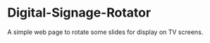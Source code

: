 Digital-Signage-Rotator
=======================

A simple web page to rotate some slides for display on TV screens. 
